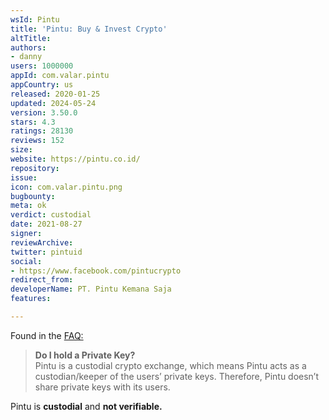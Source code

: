 ```yaml
---
wsId: Pintu
title: 'Pintu: Buy & Invest Crypto'
altTitle: 
authors:
- danny
users: 1000000
appId: com.valar.pintu
appCountry: us
released: 2020-01-25
updated: 2024-05-24
version: 3.50.0
stars: 4.3
ratings: 28130
reviews: 152
size: 
website: https://pintu.co.id/
repository: 
issue: 
icon: com.valar.pintu.png
bugbounty: 
meta: ok
verdict: custodial
date: 2021-08-27
signer: 
reviewArchive: 
twitter: pintuid
social:
- https://www.facebook.com/pintucrypto
redirect_from: 
developerName: PT. Pintu Kemana Saja
features: 

---
```


Found in the [FAQ:](https://pintu.co.id/en/faq/private-keys)
> **Do I hold a Private Key?**<br>
  Pintu is a custodial crypto exchange, which means Pintu acts as a custodian/keeper of the users’ private keys.  Therefore, Pintu doesn’t share private keys with its users.

Pintu is **custodial** and **not verifiable.**


